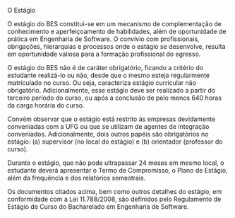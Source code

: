 O Estágio

O estágio do BES constitui-se em um mecanismo de complementação de conhecimento e aperfeiçoamento de habilidades, além de oportunidade de prática em Engenharia de Software. O convívio com profissionais, obrigações, hierarquias e processos onde o estágio se desenvolve, resulta em oportunidade valiosa para a formação profissional do egresso.

O estágio do BES não é de caráter obrigatório, ficando a critério do estudante realizá-lo ou não, desde que o mesmo esteja regularmente matriculado no curso. Ou seja, caracteriza estágio curricular não obrigatório. Adicionalmente, esse estágio deve ser realizado a partir do terceiro período do curso, ou após a conclusão de pelo menos 640 horas da carga horária do curso.

Convém observar que o estágio está restrito às empresas devidamente conveniadas com a UFG ou que se utilizam de agentes de integração conveniados. Adicionalmente, dois outros papéis são obrigatórios no estágio: (a) supervisor (no local do estágio) e (b) orientador (professor do curso).

Durante o estágio, que não pode ultrapassar 24 meses em mesmo local, o estudante deverá apresentar o Termo de Compromisso, o Plano de Estágio, além da frequência e dos relatórios semestrais.

Os documentos citados acima, bem como outros detalhes do estágio, em conformidade com a Lei 11.788/2008, são definidos pelo Regulamento de Estágio de Curso do Bacharelado em Engenharia de Software.